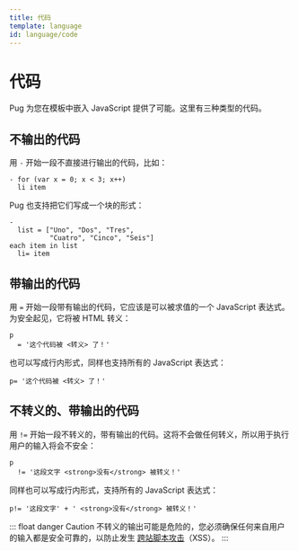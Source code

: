 ```yaml
---
title: 代码
template: language
id: language/code
---
```


# 代码

Pug 为您在模板中嵌入 JavaScript 提供了可能。这里有三种类型的代码。

## 不输出的代码

用 `-` 开始一段不直接进行输出的代码，比如：

```pug-preview
- for (var x = 0; x < 3; x++)
  li item
```

Pug 也支持把它们写成一个块的形式：

```pug-preview
-
  list = ["Uno", "Dos", "Tres",
          "Cuatro", "Cinco", "Seis"]
each item in list
  li= item
```

## 带输出的代码

用 `=` 开始一段带有输出的代码，它应该是可以被求值的一个 JavaScript 表达式。为安全起见，它将被 HTML 转义：

```pug-preview
p
  = '这个代码被 <转义> 了！'
```

也可以写成行内形式，同样也支持所有的 JavaScript 表达式：

```pug-preview
p= '这个代码被 <转义> 了！'
```

## 不转义的、带输出的代码

用 `!=` 开始一段不转义的，带有输出的代码。这将不会做任何转义，所以用于执行用户的输入将会不安全：

```pug-preview
p
  != '这段文字 <strong>没有</strong> 被转义！'
```

同样也可以写成行内形式，支持所有的 JavaScript 表达式：

```pug-preview
p!= '这段文字' + ' <strong>没有</strong> 被转义！'
```

::: float danger Caution
不转义的输出可能是危险的，您必须确保任何来自用户的输入都是安全可靠的，以防止发生 [跨站脚本攻击][cross-site scripting]（XSS）。
:::

[cross-site scripting]: https://en.wikipedia.org/wiki/Cross-site_scripting
